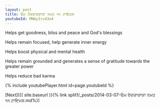 ```yaml
---
layout: post
title: ਓਮ ਮੈਥਰਾਕਰਾਯਾ ਨਮਹ ੧੧ ਟਾਇਮਸ
youtubeId: MNAyIrv43o4
---
```

 
 
Helps get goodness, bliss and peace and God's blessings
 
Helps remain focused, help generate inner energy 
 
Helps boost physical and mental health 
 
Helps remain grounded and generates a sense of gratitude towards the greater power 
 
Helps reduce bad karma
 
 
 
 


{% include youtubePlayer.html id=page.youtubeId %}
 
[Next]({{ site.baseurl }}{% link  split1/_posts/2014-03-07-ਓਮ ਵੇਦਕਾਰਾਯਾ ਨਮਹ ੧੧ ਟਾਇਮਸ.md%})
 
